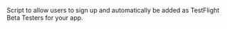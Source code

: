 Script to allow users to sign up and automatically be added as TestFlight Beta Testers for your app.